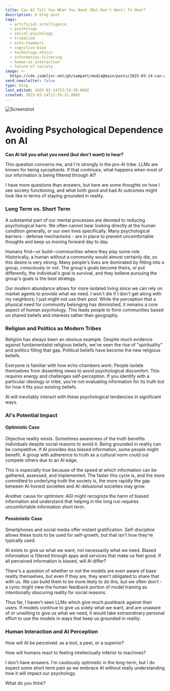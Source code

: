 ```yaml
---
title: Can AI Tell You What You Need (But Don't Want) To Hear?
description: A blog post
tags:
  - artificial-intelligence
  - psychology
  - social-psychology
  - tribalism
  - echo-chambers
  - cognitive-bias
  - technology-ethics
  - information-filtering
  - human-ai-interaction
  - future-of-society
image: >-
  https://cdn.jsdelivr.net/gh/sampatt/media@main/posts/2025-03-14-can-ai-tell/image/2025-03-14-23-35.png)
send_newsletter: false
type: blog
last_edited: 2025-03-14T23:52:39.000Z
created: 2025-03-14T12:59:21.000Z
---
```

![Screenshot](https://cdn.jsdelivr.net/gh/sampatt/media@main/posts/2025-03-14-can-ai-tell/image/2025-03-14-23-35.png)


# Avoiding Psychological Dependence on AI

**Can AI tell you what you need (but don't want) to hear?**

This question concerns me, and I'm strongly in the pro-AI tribe. LLMs are known for being sycophants. If that continues, what happens when most of our information is being filtered through AI?

I have more questions than answers, but here are some thoughts on how I see society functioning, and what both good and bad AI outcomes might look like in terms of staying grounded in reality.

### Long Term vs. Short Term

A substantial part of our mental processes are devoted to reducing psychological harm. We often cannot bear looking directly at the human condition generally, or our own lives specifically. Many psychological barriers - defense mechanisms - are in place to prevent uncomfortable thoughts and keep us moving forward day to day.

Humans find—or build—communities where they play some role. Historically, a human without a community would almost certainly die, so this desire is very strong. Many people's lives are dominated by fitting into a group, consciously or not. The group's goals become theirs, or put differently, the individual's goal is survival, and they believe pursuing the group's goals is the best strategy.

Our modern abundance allows for more isolated living since we can rely on market agents to provide what we need. I won't die if I don't get along with my neighbors; I just might not use their pool. While the perception that a physical need for community belonging has diminished, it remains a core aspect of human psychology. This leads people to form communities based on shared beliefs and interests rather than geography.

### Religion and Politics as Modern Tribes

Religion has always been an obvious example. Despite much evidence against fundamentalist religious beliefs, we've seen the rise of "spirituality" and politics filling that gap. Political beliefs have become the new religious beliefs.

Everyone is familiar with how echo chambers work: People isolate themselves from dissenting views to avoid psychological discomfort. This requires energy and challenges self-perception. If you identify with a particular ideology or tribe, you're not evaluating information for its truth but for how it fits your existing beliefs.

AI will inevitably interact with these psychological tendencies in significant ways.

### AI's Potential Impact

#### Optimistic Case

Objective reality exists. Sometimes awareness of the truth benefits individuals despite social reasons to avoid it. Being grounded in reality can be competitive. If AI provides less biased information, some people might benefit. A group with adherence to truth as a cultural norm could out compete others due to an AI edge.

This is especially true because of the speed at which information can be gathered, assessed, and implemented. The faster this cycle is, and the more committed to underlying truth the society is, the more rapidly the gap between AI-honest societies and AI-delusional societies may grow.

Another cause for optimism: AGI might recognize the harm of biased information and understand that helping in the long run requires uncomfortable information short term.

#### Pessimistic Case

Smartphones and social media offer instant gratification. Self-discipline allows these tools to be used for self-growth, but that isn't how they're typically used. 

AI exists to give us what we want, not necessarily what we need. Biased information is filtered through apps and services that make us feel good. If all perceived information is biased, will AI differ?

There's a question of whether or not the models are even aware of base reality themselves, but even if they are, they aren't obligated to share that with us. We can build them to be more likely to do this, but we often don't - a cynic might view the human feedback portion of model training as intentionally obscuring reality for social reasons.

Thus far, I haven't seen LLMs which give much pushback against their users. If models continue to give us solely what we want, and are unaware of or unwilling to give us what we need, it would take extraordinary personal effort to use the models in ways that keep us grounded in reality.


### Human Interaction and AI Perception

How will AI be perceived: as a tool, a peer, or a superior?

How will humans react to feeling intellectually inferior to machines?

I don't have answers. I'm cautiously optimistic in the long-term, but I do expect some short term pain as we embrace AI without really understanding how it will impact our psychology.

What do you think?

